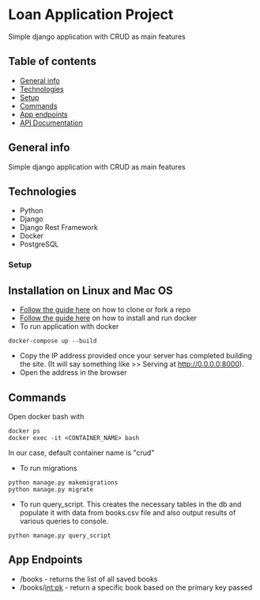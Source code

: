 # Loan Application Project
Simple django application with CRUD as main features

## Table of contents
* [General info](#general-info)
* [Technologies](#technologies)
* [Setup](#setup)
* [Commands](#commands)
* [App endpoints](#app-endpoints)
* [API Documentation](#api-documentation)


## General info
Simple django application with CRUD as main features


## Technologies
* Python
* Django
* Django Rest Framework
* Docker
* PostgreSQL

### Setup
## Installation on Linux and Mac OS
* [Follow the guide here](https://help.github.com/articles/fork-a-repo) on how to clone or fork a repo
* [Follow the guide here](https://docs.docker.com/engine/install/) on how to install and run docker
* To run application with docker
```
docker-compose up --build
```
  
* Copy the IP address provided once your server has completed building the site. (It will say something like >> Serving at http://0.0.0.0:8000).
* Open the address in the browser

## Commands
Open docker bash with 
```
docker ps
docker exec -it <CONTAINER_NAME> bash
```
In our case, default container name is "crud"
* To run migrations
```
python manage.py makemigrations
python manage.py migrate

```
* To run query_script. This creates the necessary tables in the db and populate it with data from books.csv file and also output results of various queries to console. 
```
python manage.py query_script
```

## App Endpoints
* /books - returns the list of all saved books 
* /books/<int:pk> - return a specific book based on the primary key passed

<!-- ## API Documentation
```
http://127.0.0.1:8000/doc
``` -->